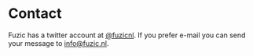 ﻿<i class="fa fa-envelope"></i> Contact
=======

Fuzic has a twitter account at [@fuzicnl](http://www.twitter.com/fuzicnl). If you prefer e-mail you can send your message to [info@fuzic.nl](mailto:info@fuzic.nl).